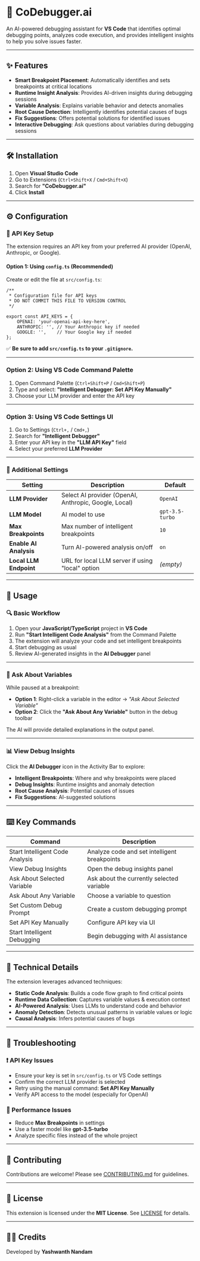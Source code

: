 # 🧠 CoDebugger.ai


An AI-powered debugging assistant for **VS Code** that identifies optimal debugging points, analyzes code execution, and provides intelligent insights to help you solve issues faster.

---

## ✨ Features

- **Smart Breakpoint Placement**: Automatically identifies and sets breakpoints at critical locations
- **Runtime Insight Analysis**: Provides AI-driven insights during debugging sessions
- **Variable Analysis**: Explains variable behavior and detects anomalies
- **Root Cause Detection**: Intelligently identifies potential causes of bugs
- **Fix Suggestions**: Offers potential solutions for identified issues
- **Interactive Debugging**: Ask questions about variables during debugging sessions

---

## 🛠️ Installation

1. Open **Visual Studio Code**
2. Go to Extensions (`Ctrl+Shift+X` / `Cmd+Shift+X`)
3. Search for **"CoDebugger.ai"**
4. Click **Install**

---

## ⚙️ Configuration

### 🔑 API Key Setup

The extension requires an API key from your preferred AI provider (OpenAI, Anthropic, or Google).

#### Option 1: Using `config.ts` (Recommended)

Create or edit the file at `src/config.ts`:

```
/**
 * Configuration file for API keys
 * DO NOT COMMIT THIS FILE TO VERSION CONTROL
 */

export const API_KEYS = {
    OPENAI: 'your-openai-api-key-here',
    ANTHROPIC: '', // Your Anthropic key if needed
    GOOGLE: '',    // Your Google key if needed
};
```

✅ **Be sure to add `src/config.ts` to your `.gitignore`.**

---

### Option 2: Using VS Code Command Palette

1. Open Command Palette (`Ctrl+Shift+P` / `Cmd+Shift+P`)
2. Type and select: **"Intelligent Debugger: Set API Key Manually"**
3. Choose your LLM provider and enter the API key

---

### Option 3: Using VS Code Settings UI

1. Go to Settings (`Ctrl+,` / `Cmd+,`)
2. Search for **"Intelligent Debugger"**
3. Enter your API key in the **"LLM API Key"** field
4. Select your preferred **LLM Provider**

---

### 🔧 Additional Settings

| Setting              | Description                                              | Default           |
|----------------------|----------------------------------------------------------|-------------------|
| **LLM Provider**      | Select AI provider (OpenAI, Anthropic, Google, Local)   | `OpenAI`          |
| **LLM Model**         | AI model to use                                          | `gpt-3.5-turbo`   |
| **Max Breakpoints**   | Max number of intelligent breakpoints                   | `10`              |
| **Enable AI Analysis**| Turn AI-powered analysis on/off                         | `on`              |
| **Local LLM Endpoint**| URL for local LLM server if using "local" option        | *(empty)*         |

---

## 🚀 Usage

### 🔍 Basic Workflow

1. Open your **JavaScript/TypeScript** project in **VS Code**
2. Run **"Start Intelligent Code Analysis"** from the Command Palette
3. The extension will analyze your code and set intelligent breakpoints
4. Start debugging as usual
5. Review AI-generated insights in the **AI Debugger** panel

---

### 💬 Ask About Variables

While paused at a breakpoint:

- **Option 1**: Right-click a variable in the editor → *"Ask About Selected Variable"*
- **Option 2**: Click the **"Ask About Any Variable"** button in the debug toolbar

The AI will provide detailed explanations in the output panel.

---

### 📊 View Debug Insights

Click the **AI Debugger** icon in the Activity Bar to explore:

- **Intelligent Breakpoints**: Where and why breakpoints were placed
- **Debug Insights**: Runtime insights and anomaly detection
- **Root Cause Analysis**: Potential causes of issues
- **Fix Suggestions**: AI-suggested solutions

---

## ⌨️ Key Commands

| Command                          | Description                                       |
|----------------------------------|---------------------------------------------------|
| Start Intelligent Code Analysis  | Analyze code and set intelligent breakpoints      |
| View Debug Insights              | Open the debug insights panel                     |
| Ask About Selected Variable      | Ask about the currently selected variable         |
| Ask About Any Variable           | Choose a variable to question                     |
| Set Custom Debug Prompt          | Create a custom debugging prompt                  |
| Set API Key Manually             | Configure API key via UI                          |
| Start Intelligent Debugging      | Begin debugging with AI assistance                |

---

## 🧬 Technical Details

The extension leverages advanced techniques:

- **Static Code Analysis**: Builds a code flow graph to find critical points
- **Runtime Data Collection**: Captures variable values & execution context
- **AI-Powered Analysis**: Uses LLMs to understand code and behavior
- **Anomaly Detection**: Detects unusual patterns in variable values or logic
- **Causal Analysis**: Infers potential causes of bugs

---

## 🧯 Troubleshooting

### ❗ API Key Issues

- Ensure your key is set in `src/config.ts` or VS Code settings
- Confirm the correct LLM provider is selected
- Retry using the manual command: **Set API Key Manually**
- Verify API access to the model (especially for OpenAI)

### 🐢 Performance Issues

- Reduce **Max Breakpoints** in settings
- Use a faster model like **gpt-3.5-turbo**
- Analyze specific files instead of the whole project

---

## 🤝 Contributing

Contributions are welcome! Please see [CONTRIBUTING.md](./CONTRIBUTING.md) for guidelines.

---

## 📄 License

This extension is licensed under the **MIT License**. See [LICENSE](./LICENSE) for details.

---

## 👨‍💻 Credits

Developed by **Yashwanth Nandam**
